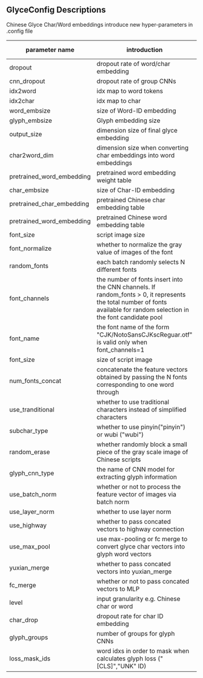 ## GlyceConfig Descriptions 

Chinese Glyce Char/Word embeddings introduce new hyper-parameters in .config file 


parameter name | introduction | default value | type of variables 
----- | ------------- | --- | --- 
dropout | dropout rate of word/char embedding | 0.3 | float
cnn_dropout | dropout rate of group CNNs | 0.3 | float
idx2word | idx map to word tokens | - | dict 
idx2char | idx map to char  | - | dict 
word_embsize | size of Word-ID embedding | 1024 | int 
glyph_embsize | Glyph embedding size | - | int 
output_size | dimension size of final glyce embedding  | 256 | int 
char2word_dim | dimension size when converting char embeddings into word embeddings | 1024 | int 
pretrained_word_embedding | pretrained word embedding weight table | "" | list 
char_embsize | size of Char-ID embedding | 1024 | int 
pretrained_char_embedding | pretrained Chinese char embedding table | - | list 
pretrained_word_embedding | pretrained Chinese word embedding table | - | list 
font_size | script image size | 12 | int 
font_normalize | whether to normalize the gray value of images of the font | False | bool 
random_fonts | each batch randomly selects N different fonts | - | int 
font_channels | the number of fonts insert into the CNN channels. If random_fonts > 0, it represents the total number of fonts available for random selection in the font candidate pool | - | int 
font_name | the font name of the form "CJK/NotoSansCJKscReguar.otf" is valid only when font_channels=1 | - | str 
font_size | size of script image | 18 | int 
num_fonts_concat | concatenate the feature vectors obtained by passing the N fonts corresponding to one word through | 4 | int 
use_tranditional | whether to use traditional characters instead of simplified characters | False | bool 
subchar_type | whether to use pinyin("pinyin") or wubi ("wubi") | False | bool 
random_erase | whether randomly block a small piece of the gray scale image of Chinese scripts | False | bool  
glyph_cnn_type | the name of CNN model for extracting glyph information | yuxuanba | str 
use_batch_norm | whether or not to process the feature vector of images via batch norm | True | bool 
use_layer_norm | whether to use layer norm | False | bool 
use_highway | whether to pass concated vectors to highway connection | False | bool 
use_max_pool | use max-pooling or fc merge to convert glyce char vectors into glyph word vectors | False | bool
yuxian_merge | whether to pass concated vectors into yuxian_merge | False | bool 
fc_merge | whether or not to pass concated vectors to MLP | True | bool 
level | input granularity e.g. Chinese char or word | char | str
char_drop | dropout rate for char ID embedding | 0.3 | float 
glyph_groups | number of groups for glyph CNNs | 16 | int 
loss_mask_ids | word idxs in order to mask when calculates glyph loss ("[CLS]","UNK" ID) | (0, 1) | list[int]

